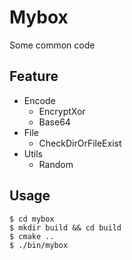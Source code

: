 # Mybox
Some common code

## Feature
- Encode
    - EncryptXor
    - Base64
- File
    - CheckDirOrFileExist
- Utils
    - Random

## Usage
```
$ cd mybox
$ mkdir build && cd build
$ cmake ..
$ ./bin/mybox
```
